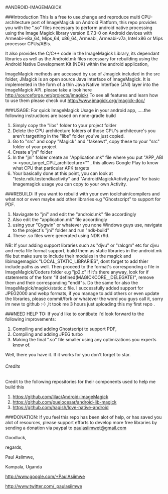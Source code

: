 #ANDROID-IMAGEMAGICK

###Introduction
This Is a free to use,change and reproduce multi CPU-architecture port of ImageMagick on Android Platform, this repo provides you with the ".so" files necessary to perform android native processing using the Image Magick library version 6.7.3-0 on Android devices with Armeabi-v8a_64, Mips_64, x86_64, Armeabi, Armeabi-v7a, Intel x86 or Mips processor CPUs/ABIs.

It also provides the C/C++ code in the ImageMagick Library, its dependant libraries as well as the Android.mk files necessary for rebuilding using the Android Native Development Kit (NDK)
within the android application, 

ImageMagick methods are accessed by use of Jmagick included in the src folder, JMagick is an open source Java interface of ImageMagick. It is implemented in the form of a thin Java Native Interface (JNI) layer into the ImageMagick API. please take a look here http://sourceforge.net/projects/jmagick/
To see all features and learn how to use them please check out http://www.jmagick.org/jmagick-doc/




###USAGE:
For quick ImageMagick Usage in your android app, .....the following instructions are based on none-gradle build

1.  Simply copy the "libs" folder to your project folder
2.  Delete the CPU architecture folders of those CPU's architecure's you aren't targetting in the "libs" folder you've just copied.
3.  Go to "src" and copy "Magick" and "fakeawt", copy these to your "src" folder of your project
4.  Create a"jni" folder
5.  In the "jni" folder create an "Application.mk" file where you put "APP_ABI := <your_target_CPU_architecture>"" , this allows Google Play to know what CPU that particular APK targets
6.  Your basically done at this point, you can look at "teste.ndk.testendkactivity" and "AndroidMagickActivity.java" for basic Imagemagick usage you can copy to your own Activity.

###REBUILD:
If you want to rebuild with your own toolchain/compilers and what not or even maybe add other libraries e.g "Ghostscript" to support for PDF.

1.  Naviagate to "jni" and edit the "android.mk" file accordingly
2.  Also edit the "application.mk" file accordingly
3.  using your "Cygwin" or whatever you none Windows guys use, navigate to the project's "jni" folder and run "ndk-build" 
4.  These .so files were generated using NDK r9d.

NB: If your adding support libraries such as "djvu" or "ralcgm" etc for djvu and meta file format support, build them as static libraries in the android.mk file but make sure to include their modules in the magick and libimagemagick "LOCAL_STATIC_LIBRARIES", dont forget to add thier include paths as well.
Then proceed to the format's corresponding c file in ImageMagick/Coders folder e.g "jp2.c" if it's there anyway, look for if statements of the form "if defined(MAGICKCORE_<format>_DELEGATE)", remove them and their corresponding "endif"s. Do the same for also the ImageMagick/magick/static.c file.
I successfully added support for JPEG2000 and webp formats, if you manage to add others or even update the libraries, please commit/fork or whatever the word you guys call it,  sorry im new to github :-) ,It took me 3 hours just uploading this my first repo .

###NEED HELP TO:
If you'd like to contibute i'd look forward to the following improvements:

1.  Compiling and adding Ghostscript to support PDF,
2.  Compiling and adding JPEG turbo
3.  Making the final ".so" file smaller using any optimizations you experts know of.

Well, there you have it.
If it works for you don't forget to star.

###### Credits
Credit to the following repositories for their components used to help me build this

1.  https://github.com/lilac/Android-ImageMagick
2.  https://github.com/puelocesar/android-lib-magick
3.  https://github.com/hagish/love-native-android


###DONATION:
If you feel this repo has been alot of help, or has saved you alot of resources, please support efforts to develop more free libraries by sending a donation via paypal to paulasiimwet@gmail.com

Goodluck,

regards,

Paul Asiimwe,

Kampala, Uganda

http://www.google.com/+PaulAsiimwe

http://www.twitter.com/_paulasiimwe